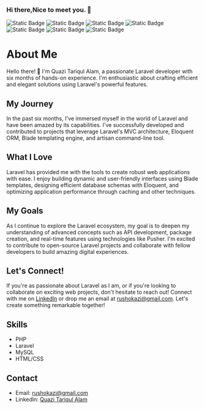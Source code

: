 ### Hi there,Nice to meet you. 👋

![Static Badge](https://img.shields.io/badge/Java-Script-blue?logo=javascript)
![Static Badge](https://img.shields.io/badge/HTML5-green?logo=html5)
![Static Badge](https://img.shields.io/badge/CSS-green?logo=css3)
![Static Badge](https://img.shields.io/badge/Laravel-black?logo=laravel)
![Static Badge](https://img.shields.io/badge/PHP-red?logo=php)
![Static Badge](https://img.shields.io/badge/PHPMyAdmin-green?logo=phpmyadmin)
![Static Badge](https://img.shields.io/badge/Ubuntu-green?logo=ubuntu)
# About Me

Hello there! 👋 I'm Quazi Tariqul Alam, a passionate Laravel developer with six months of hands-on experience. I'm enthusiastic about crafting efficient and elegant solutions using Laravel's powerful features.

## My Journey

In the past six months, I've immersed myself in the world of Laravel and have been amazed by its capabilities. I've successfully developed and contributed to projects that leverage Laravel's MVC architecture, Eloquent ORM, Blade templating engine, and artisan command-line tool.

## What I Love

Laravel has provided me with the tools to create robust web applications with ease. I enjoy building dynamic and user-friendly interfaces using Blade templates, designing efficient database schemas with Eloquent, and optimizing application performance through caching and other techniques.


## My Goals

As I continue to explore the Laravel ecosystem, my goal is to deepen my understanding of advanced concepts such as API development, package creation, and real-time features using technologies like Pusher. I'm excited to contribute to open-source Laravel projects and collaborate with fellow developers to build amazing digital experiences.

## Let's Connect!

If you're as passionate about Laravel as I am, or if you're looking to collaborate on exciting web projects, don't hesitate to reach out! Connect with me on [LinkedIn](http://www.linkedin.com/in/quazi-tariqul-alam-75878187) or drop me an email at [rushokazi@gmail.com](mailto:rushokazi@gmail.com). Let's create something remarkable together!

## Skills
- PHP
- Laravel
- MySQL
- HTML/CSS
  


## Contact
- Email: rushokazi@gmail.com
- LinkedIn: [Quazi Tariqul Alam](http://www.linkedin.com/in/quazi-tariqul-alam-75878187)
